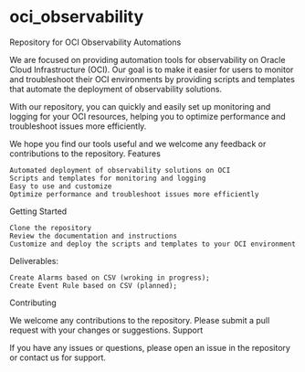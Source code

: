 # oci_observability
Repository for OCI Observability Automations

We are focused on providing automation tools for observability on Oracle Cloud Infrastructure (OCI). Our goal is to make it easier for users to monitor and troubleshoot their OCI environments by providing scripts and templates that automate the deployment of observability solutions.

With our repository, you can quickly and easily set up monitoring and logging for your OCI resources, helping you to optimize performance and troubleshoot issues more efficiently.

We hope you find our tools useful and we welcome any feedback or contributions to the repository.
Features

    Automated deployment of observability solutions on OCI
    Scripts and templates for monitoring and logging
    Easy to use and customize
    Optimize performance and troubleshoot issues more efficiently

Getting Started

    Clone the repository
    Review the documentation and instructions
    Customize and deploy the scripts and templates to your OCI environment
    
Deliverables:

    Create Alarms based on CSV (wroking in progress);
    Create Event Rule based on CSV (planned);
    

Contributing

We welcome any contributions to the repository. Please submit a pull request with your changes or suggestions.
Support

If you have any issues or questions, please open an issue in the repository or contact us for support.
